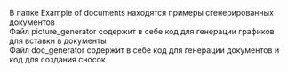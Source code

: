 В папке Example of documents находятся примеры сгенерированных документов  
Файл picture_generator содержит в себе код для генерации графиков для вставки в документы  
Файл doc_generator содержит в себе код для генерации документов и код для создания сносок  

